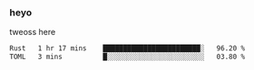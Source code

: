 ### heyo
tweoss here

<!--START_SECTION:waka-->

```txt
Rust   1 hr 17 mins    ████████████████████████░   96.20 %
TOML   3 mins          █░░░░░░░░░░░░░░░░░░░░░░░░   03.80 %
```

<!--END_SECTION:waka-->

<!--
**Tweoss/tweoss** is a ✨ _special_ ✨ repository because its `README.md` (this file) appears on your GitHub profile.

Here are some ideas to get you started:

- 🔭 I’m currently working on ...
- 🌱 I’m currently learning ...
- 👯 I’m looking to collaborate on ...
- 🤔 I’m looking for help with ...
- 💬 Ask me about ...
- 📫 How to reach me: ...
- 😄 Pronouns: ...
- ⚡ Fun fact: ...
-->
